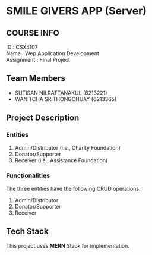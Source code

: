 # SMILE GIVERS APP (Server)

## COURSE INFO
ID : CSX4107 <br />
Name : Wep Application Development <br />
Assignment : Final Project

## Team Members
- SUTISAN NILRATTANAKUL (6213221) <br />
- WANITCHA SRITHONGCHUAY (6213365) 

## Project Description
### Entities
1. Admin/Distributor (i.e., Charity Foundation)
2. Donator/Supporter
3. Receiver (i.e., Assistance Foundation) 
### Functionalities
The three entities have the following CRUD operations:
1. Admin/Distributor
2. Donator/Supporter
3. Receiver

## Tech Stack
This project uses **MERN** Stack for implementation.
